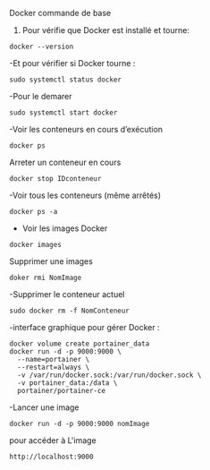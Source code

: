 Docker commande de base

1. Pour vérifie que Docker est installé et tourne:
```
docker --version
```
-Et pour vérifier si Docker tourne :
```
sudo systemctl status docker
```
-Pour le demarer
```
sudo systemctl start docker

```
-Voir les conteneurs en cours d’exécution
```
docker ps
```
Arreter un conteneur en cours
```
docker stop IDconteneur
```
-Voir tous les conteneurs (même arrêtés)
```
docker ps -a

```
- Voir les images Docker
```
docker images
```
Supprimer une images
```
doker rmi NomImage
```
-Supprimer le conteneur actuel
```
sudo docker rm -f NomConteneur
```
-interface graphique pour gérer Docker :
```
docker volume create portainer_data
docker run -d -p 9000:9000 \
  --name=portainer \
  --restart=always \
  -v /var/run/docker.sock:/var/run/docker.sock \
  -v portainer_data:/data \
  portainer/portainer-ce
```
-Lancer une image
```
docker run -d -p 9000:9000 nomImage

```
 pour accéder à L'image
 ```
 http://localhost:9000
```



